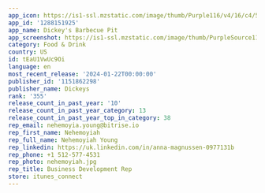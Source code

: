```yaml
---
app_icon: https://is1-ssl.mzstatic.com/image/thumb/Purple116/v4/16/c4/5d/16c45d8c-348b-0b3b-e3ba-66f832e394df/AppIcon-dickeys-0-1x_U007emarketing-0-7-0-0-85-220-0.png/1024x1024bb.png
app_id: '1288151925'
app_name: Dickey's Barbecue Pit
app_screenshot: https://is1-ssl.mzstatic.com/image/thumb/PurpleSource112/v4/65/04/a1/6504a110-8f1f-9c6c-3759-47b3aefb243f/8b573e2b-1e63-4c8e-9b7f-d75ebad7382e_Iphone_6.5_-_01__U2013_5.jpg/1242x2688bb.png
category: Food & Drink
country: US
id: tEaU1VwUc9Oi
language: en
most_recent_release: '2024-01-22T00:00:00'
publisher_id: '1151862298'
publisher_name: Dickeys
rank: '355'
release_count_in_past_year: '10'
release_count_in_past_year_category: 13
release_count_in_past_year_top_in_category: 38
rep_email: nehemoyia.young@bitrise.io
rep_first_name: Nehemoyiah
rep_full_name: Nehemoyiah Young
rep_linkedin: https://uk.linkedin.com/in/anna-magnussen-0977131b
rep_phone: +1 512-577-4531
rep_photo: nehemoyiah.jpg
rep_title: Business Development Rep
store: itunes_connect
---
```

